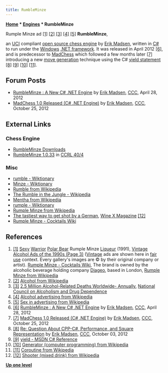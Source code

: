 ```yaml
---
title: RumbleMinze
---
```

**[Home](Home "Home") \* [Engines](Engines "Engines") \* RumbleMinze**



 [](http://www.vintageadbrowser.com/alcohol-ads-1990s/3#adey1y587w0r9f8y) Rumple Minze ad <a id="cite-note-1" href="#cite-ref-1">[1]</a> <a id="cite-note-2" href="#cite-ref-2">[2]</a> <a id="cite-note-3" href="#cite-ref-3">[3]</a> <a id="cite-note-4" href="#cite-ref-4">[4]</a> <a id="cite-note-5" href="#cite-ref-5">[5]</a> 
**RumbleMinze**,  

an [UCI](UCI "UCI") compliant [open source chess engine](Category:Open_Source "Category:Open Source") by [Erik Madsen](Erik_Madsen "Erik Madsen"), written in [C#](C_sharp "C sharp") to run under the [Windows](Windows "Windows") [.NET framework](https://en.wikipedia.org/wiki/.NET_Framework). It was released in April 2012 <a id="cite-note-6" href="#cite-ref-6">[6]</a>, and is predecessor to [MadChess](MadChess "MadChess") which followed a few months later <a id="cite-note-7" href="#cite-ref-7">[7]</a> introducing a new [move generation](Move_Generation "Move Generation") technique using the C# [yield statement](https://en.wikipedia.org/wiki/Generator_%28computer_programming%29#C.23) <a id="cite-note-8" href="#cite-ref-8">[8]</a> <a id="cite-note-9" href="#cite-ref-9">[9]</a> <a id="cite-note-10" href="#cite-ref-10">[10]</a> <a id="cite-note-11" href="#cite-ref-11">[11]</a>. 



## Forum Posts


* [RumbleMinze : A New C# .NET Engine](http://www.talkchess.com/forum/viewtopic.php?t=43491) by [Erik Madsen](Erik_Madsen "Erik Madsen"), [CCC](CCC "CCC"), April 28, 2012
* [MadChess 1.0 Released (C# .NET Engine)](http://www.talkchess.com/forum/viewtopic.php?t=45723) by [Erik Madsen](Erik_Madsen "Erik Madsen"), [CCC](CCC "CCC"), October 25, 2012


## External Links


### Chess Engine


* [RumbleMinze Downloads](http://www.madchess.net/page/RumbleMinze-Downloads)
* [RumbleMinze 1.0.33](http://www.computerchess.org.uk/ccrl/404/cgi/engine_details.cgi?print=Details&eng=RumbleMinze%201.0.33#RumbleMinze_1_0_33) in [CCRL 40/4](CCRL "CCRL")


### Misc


* [rumble - Wiktionary](http://en.wiktionary.org/wiki/rumble)
* [Minze - Wiktionary](http://en.wiktionary.org/wiki/Minze)
* [Rumble from Wikipedia](https://en.wikipedia.org/wiki/Rumble)
* [The Rumble in the Jungle - Wikipedia](https://en.wikipedia.org/wiki/The_Rumble_in_the_Jungle)
* [Mentha from Wikipedia](https://en.wikipedia.org/wiki/Mentha)
* [rumple - Wiktionary](http://en.wiktionary.org/wiki/rumple)
* [Rumple Minze from Wikipedia](https://en.wikipedia.org/wiki/Rumple_Minze)
* [The tastiest way to get shot by a German](http://www.winexmagazine.com/index.php/wine/viewdrink/rumpleminze/), [Wine X Magazine](http://www.winexmagazine.com/index.php) <a id="cite-note-12" href="#cite-ref-12">[12]</a>
* [Rumple Minze - Cocktails Wiki](http://cocktails.wikia.com/wiki/Rumple_Minze)


## References


 1. <a id="cite-ref-1" href="#cite-note-1">[1]</a> [Sexy](https://en.wikipedia.org/wiki/Sexy) [Warrior](https://en.wikipedia.org/wiki/Woman_warrior) [Polar Bear](https://en.wikipedia.org/wiki/Polar_bear) Rumple Minze [Liqueur](https://en.wikipedia.org/wiki/Liqueur) (1991), [Vintage Alcohol Ads of the 1990s (Page 3)](http://www.vintageadbrowser.com/alcohol-ads-1990s/3) ([Vintage](https://en.wikipedia.org/wiki/Vintage) ads are shown here in [fair use](https://en.wikipedia.org/wiki/Fair_use) context. Every gallery's images are © by their original company or artist). [Rumple Minze - Cocktails Wiki](http://cocktails.wikia.com/wiki/Rumple_Minze), The brand is owned by the alcoholic beverage holding company [Diageo](https://en.wikipedia.org/wiki/Diageo), based in London, [Rumple Minze from Wikipedia](https://en.wikipedia.org/wiki/Rumple_Minze) 
2. <a id="cite-ref-2" href="#cite-note-2">[2]</a> [Alcohol from Wikipedia](https://en.wikipedia.org/wiki/Alcohol)
3. <a id="cite-ref-3" href="#cite-note-3">[3]</a> [2.5 Million Alcohol-Related Deaths Worldwide- Annually](http://www.ncadd.org/index.php/in-the-news/155-25-million-alcohol-related-deaths-worldwide-annually), [National Council on Alcoholism and Drug Dependence](https://en.wikipedia.org/wiki/National_Council_on_Alcoholism_and_Drug_Dependence)
4. <a id="cite-ref-4" href="#cite-note-4">[4]</a> [Alcohol advertising from Wikipedia](https://en.wikipedia.org/wiki/Alcohol_advertising)
5. <a id="cite-ref-5" href="#cite-note-5">[5]</a> [Sex in advertising from Wikipedia](https://en.wikipedia.org/wiki/Sex_in_advertising)
6. <a id="cite-ref-6" href="#cite-note-6">[6]</a> [RumbleMinze : A New C# .NET Engine](http://www.talkchess.com/forum/viewtopic.php?t=43491) by [Erik Madsen](Erik_Madsen "Erik Madsen"), [CCC](CCC "CCC"), April 28, 2012
7. <a id="cite-ref-7" href="#cite-note-7">[7]</a> [MadChess 1.0 Released (C# .NET Engine)](http://www.talkchess.com/forum/viewtopic.php?t=45723) by [Erik Madsen](Erik_Madsen "Erik Madsen"), [CCC](CCC "CCC"), October 25, 2012
8. <a id="cite-ref-8" href="#cite-note-8">[8]</a> [Re: Question About CPP-C#, Performance, and Square Representation](http://talkchess.com/forum/viewtopic.php?p=485936#485936) by [Erik Madsen](Erik_Madsen "Erik Madsen"), [CCC](CCC "CCC"), October 03, 2012
9. <a id="cite-ref-9" href="#cite-note-9">[9]</a> [yield - MSDN C# Reference](http://msdn.microsoft.com/en-us/library/9k7k7cf0.aspx)
10. <a id="cite-ref-10" href="#cite-note-10">[10]</a> [Generator (computer programming) from Wikipedia](https://en.wikipedia.org/wiki/Generator_%28computer_programming%29)
11. <a id="cite-ref-11" href="#cite-note-11">[11]</a> [Coroutine from Wikipedia](https://en.wikipedia.org/wiki/Coroutine)
12. <a id="cite-ref-12" href="#cite-note-12">[12]</a> [Shooter (mixed drink) from Wikipedia](https://en.wikipedia.org/wiki/Shooter_%28mixed_drink%29)

**[Up one level](Engines "Engines")**







 
